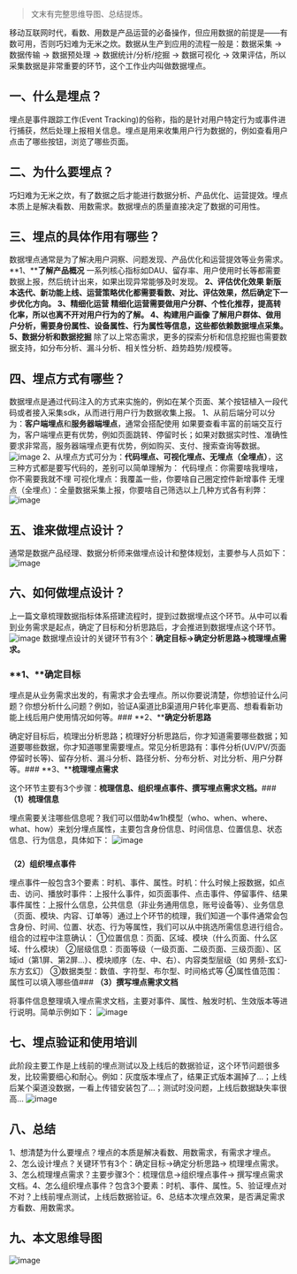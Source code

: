 > 文末有完整思维导图、总结提炼。

移动互联网时代，看数、用数是产品运营的必备操作，但应用数据的前提是——有数可用，否则巧妇难为无米之炊。数据从生产到应用的流程一般是：数据采集 → 数据传输 → 数据预处理 → 数据统计/分析/挖掘 → 数据可视化 → 效果评估，所以采集数据是非常重要的环节，这个工作业内叫做数据埋点。
## **一、什么是埋点？**

埋点是事件跟踪工作(Event Tracking)的俗称，指的是针对用户特定行为或事件进行捕获，然后处理上报相关信息。埋点是用来收集用户行为数据的，例如查看用户点击了哪些按钮，浏览了哪些页面。
 
## **二、为什么要埋点？**

巧妇难为无米之炊，有了数据之后才能进行数据分析、产品优化、运营提效。埋点本质上是解决看数、用数需求。数据埋点的质量直接决定了数据的可用性。
 
## **三、埋点的具体作用有哪些？**

数据埋点通常是为了解决用户洞察、问题发现、产品优化和运营提效等业务需求。
**1、****了解产品概况**
一系列核心指标如DAU、留存率、用户使用时长等都需要数据上报，然后统计出来，如果出现异常能够及时发现。
**2、****评估优化效果**
新版本迭代、新功能上线、运营策略优化都需要看数、对比、评估效果，然后确定下一步优化方向。
**3、****精细化运营**
精细化运营需要做用户分群、个性化推荐，提高转化率，所以也离不开对用户行为的了解。
**4****、构建用户画像**
了解用户群体、做用户分析，需要身份属性、设备属性、行为属性等信息，这些都依赖数据埋点采集。
**5****、数据分析和数据挖掘**
除了以上常态需求，更多的探索分析和信息挖掘也需要数据支持，如分布分析、漏斗分析、相关性分析、趋势趋势/规模等。
 
## **四、埋点方式有哪些？**

数据埋点是通过代码注入的方式来实施的，例如在某个页面、某个按钮植入一段代码或者接入采集sdk，从而进行用户行为数据收集上报。
1、从前后端分可以分为：**客户端埋点**和**服务器端埋点**，通常会搭配使用
如果要查看丰富的前端交互行为，客户端埋点更有优势，例如页面跳转、停留时长；如果对数据实时性、准确性要求非常高，服务器端埋点更有优势，例如购买、支付、搜索查询等数据。
![image](./image/111.webp)
2、从埋点方式可分为：**代码埋点、可视化埋点、无埋点（全埋点）**，这三种方式都是要写代码的，差别可以简单理解为：         代码埋点：你需要啥我埋啥，你不需要我就不埋         可视化埋点：我覆盖一些，你要啥自己圈定控件新增事件         无埋点（全埋点）：全量数据采集上报，你要啥自己筛选以上几种方式各有利弊：
![image](./image/222.webp)
## **五、谁来做埋点设计？**

通常是数据产品经理、数据分析师来做埋点设计和整体规划，主要参与人员如下：
![image](./image/333.webp)

## **六、如何做埋点设计？**

上一篇文章梳理数据指标体系搭建流程时，提到过数据埋点这个环节。从中可以看到业务需求是起点，确定了目标和分析思路后，才会推进到数据埋点这个环节。
![image](./image/444.webp)
数据埋点设计的关键环节有3个：**确定目标→确定分析思路→梳理埋点需求。**
### **1、****确定目标**

埋点是从业务需求出发的，有需求才会去埋点。所以你要说清楚，你想验证什么问题？你想分析什么问题？例如，验证A渠道比B渠道用户转化率更高、想看看新功能上线后用户使用情况如何等。### **2、****确定分析思路**

确定好目标后，梳理出分析思路；梳理好分析思路后，你才知道需要哪些数据；知道要哪些数据，你才知道哪里需要埋点。常见分析思路有：事件分析(UV/PV/页面停留时长等)、留存分析、漏斗分析、路径分析、分布分析、对比分析、用户分群等。### **3、****梳理埋点需求**

这个环节主要有3个步骤：**梳理信息、组织埋点事件、撰写埋点需求文档。**### **（1）梳理信息**

埋点需要关注哪些信息呢？我们可以借助4w1h模型（who、when、where、what、how）来划分埋点属性，主要包含身份信息、时间信息、位置信息、状态信息、行为信息，具体如下：
![image](./image/555.webp)
### 
  **（2）组织埋点事件**

埋点事件一般包含3个要素：时机、事件、属性。时机：什么时候上报数据，如点击、访问、播放时事件：上报什么事件，如页面事件、点击事件、停留事件、结果事件属性：上报什么信息，公共信息（非业务通用信息，账号设备等）、业务信息（页面、模块、内容、订单等）通过上个环节的梳理，我们知道一个事件通常会包含身份、时间、位置、状态、行为等属性，我们可以从中挑选所需信息进行组合。组合的过程中注意确认：
    ①位置信息：页面、区域、模块（什么页面、什么区域、什么模块）
    ②层级信息：页面等级（一级页面、二级页面、三级页面）、区域id（第1屏、第2屏…）、模块顺序（左、中、右）、内容类型层级（如 男频-玄幻-东方玄幻）
    ③数据类型：数值、字符型、布尔型、时间格式等    ④属性值范围：属性可以填入哪些值### 
  **（3）撰写埋点需求文档**

将事件信息整理填入埋点需求文档，主要对事件、属性、触发时机、生效版本等进行说明。简单示例如下：
![image](./image/666.webp)

## **七、埋点验证和使用培训**

此阶段主要工作是上线前的埋点测试以及上线后的数据验证，这个环节问题很多发，比较需要细心和耐心。例如：灰度版本埋点了，结果正式版本漏掉了…；上线后某个渠道没数据，一看上传错安装包了…；测试时没问题，上线后数据缺失率很高…
![image](./image/777.webp)
 
## **八、总结**

1、想清楚为什么要埋点？埋点的本质是解决看数、用数需求，有需求才埋点。
2、怎么设计埋点？关键环节有3个：确定目标→确定分析思路→ 梳理埋点需求。3、怎么梳理埋点需求？主要步骤3个：梳理信息→组织埋点事件→ 撰写埋点需求文档。4、怎么组织埋点事件？包含3个要素：时机、事件、属性。5、验证埋点对不对？上线前埋点测试，上线后数据验证。6、总结本次埋点效果，是否满足需求方看数、用数需求。

## **九、本文思维导图**
![image](./image/888.webp)